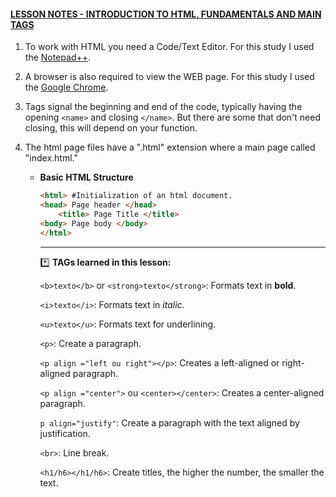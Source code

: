 #### <u>**LESSON NOTES - INTRODUCTION TO HTML, FUNDAMENTALS AND MAIN TAGS**</u>

1. To work with HTML you need a Code/Text Editor. For this study I used the [Notepad++](https://notepad-plus-plus.org/).

2. A browser is also required to view the WEB page. For this study I used the [Google Chrome](https://www.google.pt/intl/pt-PT/chrome/browser-tools/).
3. Tags signal the beginning and end of the code, typically having the opening `<name>` and closing `</name>`. But there are some that don't need closing, this will depend on your function.
4. The html page files have a ".html" extension where a main page called "index.html."


   * **Basic HTML Structure**

     ```html
     <html> #Initialization of an html document.
     <head> Page header </head>
         <title> Page Title </title>
     <body> Page body </body>
     </html> 
     ```
     
     ____
     
     :asterisk: **TAGs learned in this lesson:**
     
     `<b>texto</b>` or `<strong>texto</strong>`: Formats text in **bold**.
     
     `<i>texto</i>`: Formats text in *italic*.
     
     `<u>texto</u>`: Formats text for underlining.
     
     `<p>`: Create a paragraph.
     
     `<p align ="left ou right"></p>`: Creates a left-aligned or right-aligned paragraph.
     
     `<p align ="center">` ou `<center></center>`: Creates a center-aligned paragraph.
     
     `p align="justify"`: Create a paragraph with the text aligned by justification.
     
     `<br>`: Line break.
     
     `<h1/h6></h1/h6>`: Create titles, the higher the number, the smaller the text.
